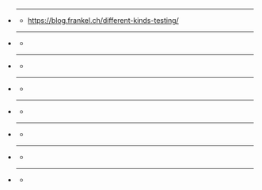 - *****
  - https://blog.frankel.ch/different-kinds-testing/
- *****
  - 
- *****
  - 
- *****
  - 
- *****
  - 
- *****
  - 
- *****
  - 
- *****
  - 
